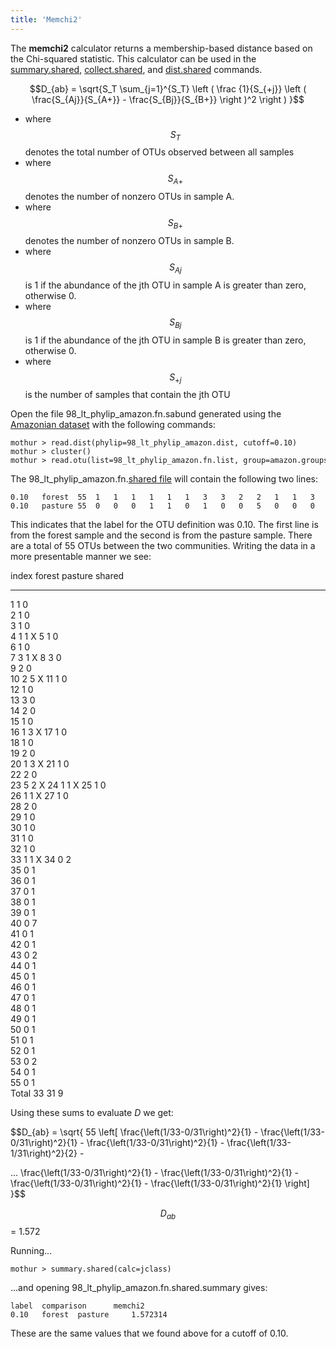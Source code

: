 ```yaml
---
title: 'Memchi2'
---
```

The **memchi2** calculator returns a membership-based
distance based on the Chi-squared statistic. This calculator can be used
in the [summary.shared](summary.shared),
[collect.shared](collect.shared), and
[dist.shared](dist.shared) commands.

$$D_{ab} = \sqrt{S_T \sum_{j=1}^{S_T} \left ( \frac {1}{S_{+j}} \left ( \frac{S_{Aj}}{S_{A+}} - \frac{S_{Bj}}{S_{B+}} \right )^2 \right ) }$$

-   where $$S_{T}$$ denotes the total number of OTUs observed between all
    samples
-   where $$S_{A+}$$ denotes the number of nonzero OTUs in sample A.
-   where $$S_{B+}$$ denotes the number of nonzero OTUs in sample B.
-   where $$S_{Aj}$$ is 1 if the abundance of the jth OTU in sample A is
    greater than zero, otherwise 0.
-   where $$S_{Bj}$$ is 1 if the abundance of the jth OTU in sample B is
    greater than zero, otherwise 0.
-   where $$S_{+j}$$ is the number of samples that contain the jth OTU

Open the file 98\_lt\_phylip\_amazon.fn.sabund generated using the [
Amazonian dataset](https://mothur.s3.us-east-2.amazonaws.com/wiki/amazondata.zip) with the following
commands:

    mothur > read.dist(phylip=98_lt_phylip_amazon.dist, cutoff=0.10)
    mothur > cluster()
    mothur > read.otu(list=98_lt_phylip_amazon.fn.list, group=amazon.groups, label=0.10)

The 98\_lt\_phylip\_amazon.fn.[shared file](shared_file) will
contain the following two lines:

    0.10   forest  55  1   1   1   1   1   1   3   3   2   2   1   1   3   2   1   1   1   1   2   1   1   2   5   1   1   1   1   2   1   1   1   1   1   0   0   0   0   0   0   0   0   0   0   0   0   0   0   0   0   0   0   0   0   0   0   
    0.10   pasture 55  0   0   0   1   1   0   1   0   0   5   0   0   0   0   0   2   0   0   0   3   0   0   2   1   0   1   0   0   0   0   0   0   1   2   1   1   1   1   1   7   1   1   2   1   1   1   1   1   1   1   1   1   2   1   1   

This indicates that the label for the OTU definition was 0.10. The first
line is from the forest sample and the second is from the pasture
sample. There are a total of 55 OTUs between the two communities.
Writing the data in a more presentable manner we see:

  index   forest   pasture   shared
  ------- -------- --------- --------
  1       1        0         
  2       1        0         
  3       1        0         
  4       1        1         X
  5       1        0         
  6       1        0         
  7       3        1         X
  8       3        0         
  9       2        0         
  10      2        5         X
  11      1        0         
  12      1        0         
  13      3        0         
  14      2        0         
  15      1        0         
  16      1        3         X
  17      1        0         
  18      1        0         
  19      2        0         
  20      1        3         X
  21      1        0         
  22      2        0         
  23      5        2         X
  24      1        1         X
  25      1        0         
  26      1        1         X
  27      1        0         
  28      2        0         
  29      1        0         
  30      1        0         
  31      1        0         
  32      1        0         
  33      1        1         X
  34      0        2         
  35      0        1         
  36      0        1         
  37      0        1         
  38      0        1         
  39      0        1         
  40      0        7         
  41      0        1         
  42      0        1         
  43      0        2         
  44      0        1         
  45      0        1         
  46      0        1         
  47      0        1         
  48      0        1         
  49      0        1         
  50      0        1         
  51      0        1         
  52      0        1         
  53      0        2         
  54      0        1         
  55      0        1         
  Total   33       31        9

Using these sums to evaluate <i>D</i> we get:

$$D_{ab} = \sqrt{
55
\left[
\frac{\left(1/33-0/31\right)^2}{1} -
\frac{\left(1/33-0/31\right)^2}{1} -
\frac{\left(1/33-0/31\right)^2}{1} -
\frac{\left(1/33-1/31\right)^2}{2} -

\...
\frac{\left(1/33-0/31\right)^2}{1} -
\frac{\left(1/33-0/31\right)^2}{1} -
\frac{\left(1/33-0/31\right)^2}{1} -
\frac{\left(1/33-0/31\right)^2}{1}
\right]
}$$

$$D_{ab}$$ = 1.572

Running\...

    mothur > summary.shared(calc=jclass)

\...and opening 98\_lt\_phylip\_amazon.fn.shared.summary gives:

    label  comparison      memchi2
    0.10   forest  pasture     1.572314

These are the same values that we found above for a cutoff of 0.10.
